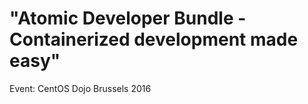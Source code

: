# "Atomic Developer Bundle - Containerized development made easy" 
Event: CentOS Dojo Brussels 2016

